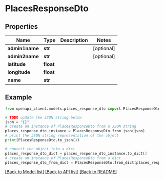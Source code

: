 # PlacesResponseDto


## Properties

Name | Type | Description | Notes
------------ | ------------- | ------------- | -------------
**admin1name** | **str** |  | [optional] 
**admin2name** | **str** |  | [optional] 
**latitude** | **float** |  | 
**longitude** | **float** |  | 
**name** | **str** |  | 

## Example

```python
from openapi_client.models.places_response_dto import PlacesResponseDto

# TODO update the JSON string below
json = "{}"
# create an instance of PlacesResponseDto from a JSON string
places_response_dto_instance = PlacesResponseDto.from_json(json)
# print the JSON string representation of the object
print(PlacesResponseDto.to_json())

# convert the object into a dict
places_response_dto_dict = places_response_dto_instance.to_dict()
# create an instance of PlacesResponseDto from a dict
places_response_dto_from_dict = PlacesResponseDto.from_dict(places_response_dto_dict)
```
[[Back to Model list]](../README.md#documentation-for-models) [[Back to API list]](../README.md#documentation-for-api-endpoints) [[Back to README]](../README.md)


